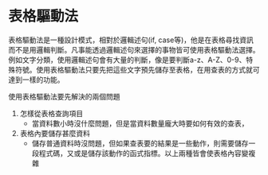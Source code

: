 # 表格驅動法

表格驅動法是一種設計模式，相對於邏輯述句(if, case等)，他是在表格尋找資訊而不是用邏輯判斷。凡事能透過邏輯述句來選擇的事物皆可使用表格驅動法選擇。
例如文字分類，使用邏輯述句會有大量的判斷，像是要判斷a-z、A-Z、0-9、特殊符號。使用表格驅動法只要先把這些文字預先儲存至表格，在用查表的方式就可達到一樣的功能。

使用表格驅動法要先解決的兩個問題
1. 怎樣從表格查詢項目
	* 當資料數小時沒什麼問題，但是當資料數量龐大時要如何有效的查表，
2. 表格內要儲存甚麼資料
	* 儲存普通資料時沒問題，但如果查表要的結果是一些動作，則需要儲存一段程式碼，又或是儲存該動作的函式指標。以上兩種皆會使表格內容變複雜


<!--stackedit_data:
eyJoaXN0b3J5IjpbMTc2NDQ1Njk3MSwtMTE1MzQxNjM2Nl19
-->